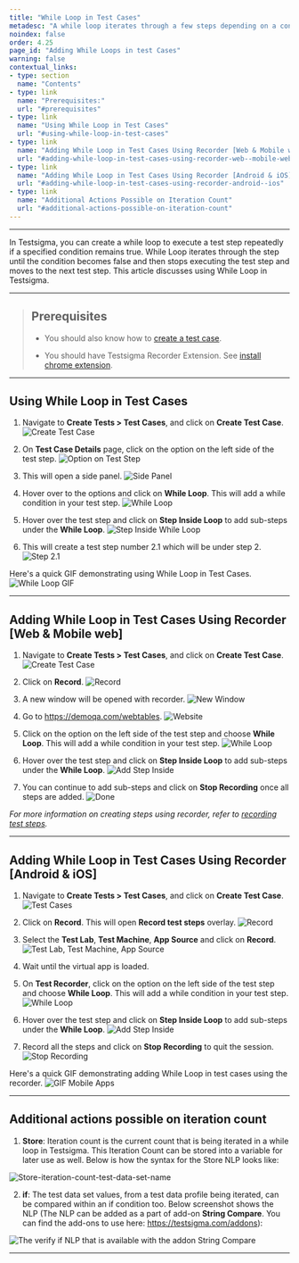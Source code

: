 ```yaml
---
title: "While Loop in Test Cases"
metadesc: "A while loop iterates through a few steps depending on a condition being true. How to use while loop in a test case in Testsigma"
noindex: false
order: 4.25
page_id: "Adding While Loops in test Cases"
warning: false
contextual_links:
- type: section
  name: "Contents"
- type: link
  name: "Prerequisites:"
  url: "#prerequisites"
- type: link
  name: "Using While Loop in Test Cases"
  url: "#using-while-loop-in-test-cases"
- type: link
  name: "Adding While Loop in Test Cases Using Recorder [Web & Mobile web]"
  url: "#adding-while-loop-in-test-cases-using-recorder-web--mobile-web"
- type: link
  name: "Adding While Loop in Test Cases Using Recorder [Android & iOS]"
  url: "#adding-while-loop-in-test-cases-using-recorder-android--ios"
- type: link
  name: "Additional Actions Possible on Iteration Count"
  url: "#additional-actions-possible-on-iteration-count"
---
```


---

In Testsigma, you can create a while loop to execute a test step repeatedly if a specified condition remains true. While Loop iterates through the step until the condition becomes false and then stops executing the test step and moves to the next test step. This article discusses using While Loop in Testsigma. 

---

> ## **Prerequisites**
> 
> - You should also know how to [create a test case](https://testsigma.com/docs/test-cases/manage/add-edit-delete/).
> 
> - You should have Testsigma Recorder Extension. See [install chrome extension](https://testsigma.com/docs/test-step-recorder/install-chrome-extension/).

---

## **Using While Loop in Test Cases**

1. Navigate to **Create Tests > Test Cases**, and click on **Create Test Case**.
   ![Create Test Case](https://s3.amazonaws.com/static-docs.testsigma.com/new_images/projects/applications/ForLoop_Navigation.png)

2. On **Test Case Details** page, click on the option on the left side of the test step.
   ![Option on Test Step](https://s3.amazonaws.com/static-docs.testsigma.com/new_images/projects/applications/WhileLoop_OptionLeft.png)

3. This will open a side panel.
   ![Side Panel](https://s3.amazonaws.com/static-docs.testsigma.com/new_images/projects/applications/WhileLoop_SidePanel.png)

4. Hover over to the options and click on **While Loop**. This will add a while condition in your test step.
   ![While Loop](https://s3.amazonaws.com/static-docs.testsigma.com/new_images/projects/applications/WhileLoop_Select.png)

5. Hover over the test step and click on **Step Inside Loop** to add sub-steps under the **While Loop**.
   ![Step Inside While Loop](https://s3.amazonaws.com/static-docs.testsigma.com/new_images/projects/applications/WhileLoop_StepInside.png)

6. This will create a test step number 2.1 which will be under step 2. 
   ![Step 2.1](https://s3.amazonaws.com/static-docs.testsigma.com/new_images/projects/applications/WhileLoop_steps.png)



Here's a quick GIF demonstrating using While Loop in Test Cases.
![While Loop GIF](https://s3.amazonaws.com/static-docs.testsigma.com/new_images/projects/applications/wlsteptype.gif)

---

## **Adding While Loop in Test Cases Using Recorder [Web & Mobile web]**

1. Navigate to **Create Tests > Test Cases**, and click on **Create Test Case**.
   ![Create Test Case](https://s3.amazonaws.com/static-docs.testsigma.com/new_images/projects/applications/ForLoop_Navigation.png)

2. Click on **Record**.
   ![Record](https://s3.amazonaws.com/static-docs.testsigma.com/new_images/projects/applications/WhileLoop_Record.png)

3. A new window will be opened with recorder. 
   ![New Window](https://s3.amazonaws.com/static-docs.testsigma.com/new_images/projects/applications/WhileLoop_NewWindow.png)

4. Go to https://demoqa.com/webtables. 
   ![Website](https://s3.amazonaws.com/static-docs.testsigma.com/new_images/projects/applications/WhileLoop_demoQA.png)

5. Click on the option on the left side of the test step and choose **While Loop**. This will add a while condition in your test step.
   ![While Loop](https://s3.amazonaws.com/static-docs.testsigma.com/new_images/projects/applications/WhileLoop_ChooseLeft.png)

6. Hover over the test step and click on **Step Inside Loop** to add sub-steps under the **While Loop**.
   ![Add Step Inside](https://s3.amazonaws.com/static-docs.testsigma.com/new_images/projects/applications/WhileLoop_WebStepInside.png)

7. You can continue to add sub-steps and click on **Stop Recording** once all steps are added. 
   ![Done](https://s3.amazonaws.com/static-docs.testsigma.com/new_images/projects/applications/WhileLoop_StopRecording.png)

*For more information on creating steps using recorder, refer to [recording test steps](https://testsigma.com/docs/test-cases/create-test-steps/overview/#creating-test-steps-using-test-recorder).*



---

## **Adding While Loop in Test Cases Using Recorder [Android & iOS]**

1. Navigate to **Create Tests > Test Cases**, and click on **Create Test Case**.
   ![Test Cases](https://s3.amazonaws.com/static-docs.testsigma.com/new_images/projects/applications/WhileLoop_MobileNav.png)

2. Click on **Record**. This will open **Record test steps** overlay.
   ![Record](https://s3.amazonaws.com/static-docs.testsigma.com/new_images/projects/applications/WhileLoop_RecordSteps.png)

3. Select the **Test Lab**, **Test Machine**, **App Source** and click on **Record**.
   ![Test Lab, Test Machine, App Source](https://s3.amazonaws.com/static-docs.testsigma.com/new_images/projects/applications/WhileLoop_RecStepOvrlay.png)

4. Wait until the virtual app is loaded.

5. On **Test Recorder**, click on the option on the left side of the test step and choose **While Loop**. This will add a while condition in your test step.
   ![While Loop](https://s3.amazonaws.com/static-docs.testsigma.com/new_images/projects/applications/WhileLoop_MobileRecorder_OptionLeft.png)

6. Hover over the test step and click on **Step Inside Loop** to add sub-steps under the **While Loop**.
   ![Add Step Inside](https://s3.amazonaws.com/static-docs.testsigma.com/new_images/projects/applications/WhileLoop_StepInside_Mobile.png)

7. Record all the steps and click on **Stop Recording** to quit the session. 
![Stop Recording](https://s3.amazonaws.com/static-docs.testsigma.com/new_images/projects/applications/WhileLoop_Stop_Mobile.png)


Here's a quick GIF demonstrating adding While Loop in test cases using the recorder.
![GIF Mobile Apps](https://s3.amazonaws.com/static-docs.testsigma.com/new_images/projects/applications/whileloopMapp.gif)

---
## **Additional actions possible on iteration count**

1. **Store**: Iteration count is the current count that is being iterated in a while loop in Testsigma. This Iteration Count can be stored into a variable for later use as well. Below is how the syntax for the Store NLP looks like:

![Store-iteration-count-test-data-set-name](https://s3.amazonaws.com/static-docs.testsigma.com/new_images/test-cases/step-types/for-loop/store-iteration-count-test-data-set-name.png)

2. **if**: The test data set values, from a test data profile being iterated, can be compared within an if condition too. Below screenshot shows the NLP (The NLP can be added as a part of add-on **String Compare**. You can find the add-ons to use here: <https://testsigma.com/addons>):

![The verify if NLP that is available with the addon String Compare](https://s3.amazonaws.com/static-docs.testsigma.com/new_images/test-cases/step-types/step-group/verify-with-if-with-string-compare.png)

---